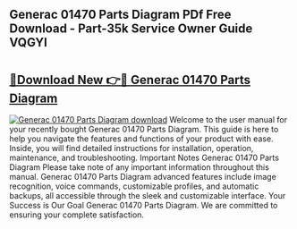 ## Generac 01470 Parts Diagram PDf Free Download - Part-35k Service Owner Guide VQGYl

# <h2><a href="http://dfoyme.blite.top/?on=Generac+01470+Parts+Diagram">🔗Download New 👉🔴 Generac 01470 Parts Diagram</a></h2>

[![Generac 01470 Parts Diagram download](https://i.imgur.com/lujVjoI.png)](http://dfoyme.blite.top/?on=Generac+01470+Parts+Diagram)
Welcome to the user manual for your recently bought Generac 01470 Parts Diagram. This guide is here to help you navigate the features and functions of your product with ease. Inside, you will find detailed instructions for installation, operation, maintenance, and troubleshooting. Important Notes Generac 01470 Parts Diagram Please take note of any important information throughout this manual. Generac 01470 Parts Diagram advanced features include image recognition, voice commands, customizable profiles, and automatic backups, all accessible through the sleek and customizable interface. Your Success is Our Goal Generac 01470 Parts Diagram. We are committed to ensuring your complete satisfaction.
